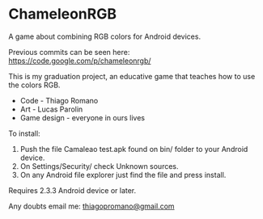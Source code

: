 ChameleonRGB
============

A game about combining RGB colors for Android devices.

Previous commits can be seen here: https://code.google.com/p/chameleonrgb/

This is my graduation project, an educative game that teaches how to use the colors RGB.

* Code - Thiago Romano
* Art - Lucas Parolin
* Game design - everyone in ours lives

To install:
1. Push the file Camaleao test.apk found on bin/ folder to your Android device.  
2. On Settings/Security/ check Unknown sources.  
3. On any Android file explorer just find the file and press install.  

Requires 2.3.3 Android device or later.  

Any doubts email me: thiagopromano@gmail.com